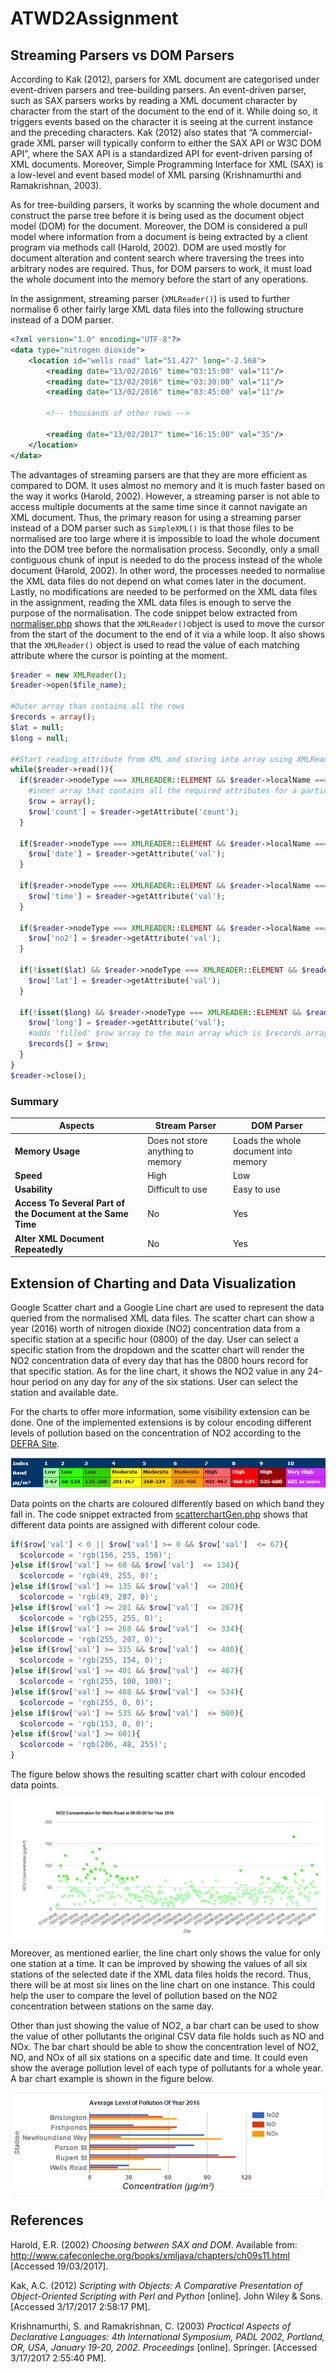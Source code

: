 # ATWD2Assignment
## Streaming Parsers vs DOM Parsers
According to Kak (2012), parsers for XML document are categorised under event-driven parsers and tree-building parsers. An event-driven parser, such as SAX parsers works by reading a XML document character by character from the start of the document to the end of it. While doing so, it triggers events based on the character it is seeing at the current instance and the preceding characters. Kak (2012) also states that “A commercial-grade XML parser will typically conform to either the SAX API or W3C DOM API”, where the SAX API is a standardized API for event-driven parsing of XML documents. Moreover, Simple Programming Interface for XML (SAX) is a low-level and event based model of XML parsing (Krishnamurthi and Ramakrishnan, 2003). 
  
As for tree-building parsers, it works by scanning the whole document and construct the parse tree before it is being used as the document object model (DOM) for the document. Moreover, the DOM is considered a pull model where information from a document is being extracted by a client program via methods call (Harold, 2002). DOM are used mostly for document alteration and content search where traversing the trees into arbitrary nodes are required. Thus, for DOM parsers to work, it must load the whole document into the memory before the start of any operations.  

In the assignment, streaming parser (`XMLReader()`) is used to further normalise 6 other fairly large XML data files into the following structure instead of a DOM parser.

```XML
<?xml version="1.0" encoding="UTF-8"?>
<data type="nitrogen dioxide">
    <location id="wells road" lat="51.427" long="-2.568">
        <reading date="13/02/2016" time="03:15:00" val="11"/>
        <reading date="13/02/2016" time="03:30:00" val="11"/>
        <reading date="13/02/2016" time="03:45:00" val="11"/>

        <!-- thousands of other rows -->

        <reading date="13/02/2017" time="16:15:00" val="35"/>
    </location>
</data>
```
The advantages of streaming parsers are that they are more efficient as compared to DOM. It uses almost no memory and it is much faster based on the way it works (Harold, 2002). However, a streaming parser is not able to access multiple documents at the same time since it cannot navigate an XML document. Thus, the primary reason for using a streaming parser instead of a DOM parser such as `SimpleXML()` is that those files to be normalised are too large where it is impossible to load the whole document into the DOM tree before the normalisation process. Secondly, only a small contiguous chunk of input is needed to do the process instead of the whole document (Harold, 2002). In other word, the processes needed to normalise the XML data files do not depend on what comes later in the document. Lastly, no modifications are needed to be performed on the XML data files in the assignment, reading the XML data files is enough to serve the purpose of the normalisation. The code snippet below extracted from [normaliser.php](https://github.com/ericstaryou/ATWD2Assignment/blob/master/normaliser.php) shows that the `XMLReader()`object is used to move the cursor from the start of the document to the end of it via a while loop. It also shows that the `XMLReader()` object is used to read the value of each matching attribute where the cursor is pointing at the moment.

```php
$reader = new XMLReader();
$reader->open($file_name);

#Outer array than contains all the rows
$records = array();
$lat = null;
$long = null;

##Start reading attribute from XML and storing into array using XMLReader 
while($reader->read()){
  if($reader->nodeType === XMLREADER::ELEMENT && $reader->localName === 'row'){
    #inner array that contains all the required attributes for a particular row
    $row = array();
    $row['count'] = $reader->getAttribute('count');
  }

  if($reader->nodeType === XMLREADER::ELEMENT && $reader->localName === 'date'){
    $row['date'] = $reader->getAttribute('val');
  }

  if($reader->nodeType === XMLREADER::ELEMENT && $reader->localName === 'time'){
    $row['time'] = $reader->getAttribute('val');
  }

  if($reader->nodeType === XMLREADER::ELEMENT && $reader->localName === 'no2'){
    $row['no2'] = $reader->getAttribute('val');
  }

  if(!isset($lat) && $reader->nodeType === XMLREADER::ELEMENT && $reader->localName === 'lat'){
    $row['lat'] = $reader->getAttribute('val');
  }

  if(!isset($long) && $reader->nodeType === XMLREADER::ELEMENT && $reader->localName === 'long'){
    $row['long'] = $reader->getAttribute('val');
    #adds 'filled' $row array to the main array which is $records array
    $records[] = $row;
  }
}
$reader->close();
```
### Summary 
| Aspects | Stream Parser | DOM Parser | 
| ------ | ----------- | -----------|
| **Memory Usage**   | Does not store anything to memory |  Loads the whole document into memory |
| **Speed** | High | Low |
| **Usability**    | Difficult to use | Easy to use |
| **Access To Several Part of the Document at the Same Time**    | No | Yes |
| **Alter XML Document Repeatedly**    | No | Yes |

## Extension of Charting and Data Visualization
Google Scatter chart and a Google Line chart are used to represent the data queried from the normalised XML data files. The scatter chart can show a year (2016) worth of nitrogen dioxide (NO2) concentration data from a specific station at a specific hour (0800) of the day. User can select a specific station from the dropdown and the scatter chart will render the NO2 concentration data of every day that has the 0800 hours record for that specific station. As for the line chart, it shows the NO2 value in any 24-hour period on any day for any of the six stations. User can select the station and available date. 

For the charts to offer more information, some visibility extension can be done. One of the implemented extensions is by colour encoding different levels of pollution based on the concentration of NO2 according to the [DEFRA Site](https://uk-air.defra.gov.uk/air-pollution/daqi).

![Index Band](https://github.com/ericstaryou/ATWD2Assignment/blob/master/NO2%20band.PNG)

Data points on the charts are coloured differently based on which band they fall in. The code snippet extracted from [scatterchartGen.php](https://github.com/ericstaryou/ATWD2Assignment/blob/master/scatterchartGen.php) shows that different data points are assigned with different colour code. 

```php
if($row['val'] < 0 || $row['val'] >= 0 && $row['val']  <= 67){
  $colorcode = 'rgb(156, 255, 156)';
}else if($row['val'] >= 68 && $row['val']  <= 134){
  $colorcode = 'rgb(49, 255, 0)';
}else if($row['val'] >= 135 && $row['val']  <= 200){
  $colorcode = 'rgb(49, 207, 0)';
}else if($row['val'] >= 201 && $row['val']  <= 267){
  $colorcode = 'rgb(255, 255, 0)';
}else if($row['val'] >= 268 && $row['val']  <= 334){
  $colorcode = 'rgb(255, 207, 0)';
}else if($row['val'] >= 335 && $row['val']  <= 400){
  $colorcode = 'rgb(255, 154, 0)';
}else if($row['val'] >= 401 && $row['val']  <= 467){
  $colorcode = 'rgb(255, 100, 100)';
}else if($row['val'] >= 468 && $row['val']  <= 534){
  $colorcode = 'rgb(255, 0, 0)';
}else if($row['val'] >= 535 && $row['val']  <= 600){
  $colorcode = 'rgb(153, 0, 0)';
}else if($row['val'] >= 601){
  $colorcode = 'rgb(206, 48, 255)';
}
```
The figure below shows the resulting scatter chart with colour encoded data points.

![scatterchart](https://github.com/ericstaryou/ATWD2Assignment/blob/master/scatterchart%20Example.PNG) 

Moreover, as mentioned earlier, the line chart only shows the value for only one station at a time. It can be improved by showing the values of all six stations of the selected date if the XML data files holds the record. Thus, there will be at most six lines on the line chart on one instance. This could help the user to compare the level of pollution based on the NO2 concentration between stations on the same day. 

Other than just showing the value of NO2, a bar chart can be used to show the value of other pollutants the original CSV data file holds such as NO and NOx. The bar chart should be able to show the concentration level of NO2, NO, and NOx of all six stations on a specific date and time. It could even show the average pollution level of each type of pollutants for a whole year. A bar chart example is shown in the figure below. 

![Bar Chart](https://github.com/ericstaryou/ATWD2Assignment/blob/master/Bar%20chart.PNG)

## References
Harold, E.R. (2002) *Choosing between SAX and DOM*. Available from: http://www.cafeconleche.org/books/xmljava/chapters/ch09s11.html [Accessed 19/03/2017]. 

Kak, A.C. (2012) *Scripting with Objects: A Comparative Presentation of Object-Oriented Scripting with Perl and Python* [online]. John Wiley & Sons. [Accessed 3/17/2017 2:58:17 PM].

Krishnamurthi, S. and Ramakrishnan, C. (2003) *Practical Aspects of Declarative Languages: 4th International Symposium, PADL 2002, Portland, OR, USA, January 19-20, 2002. Proceedings* [online]. Springer. [Accessed 3/17/2017 2:55:40 PM]. 

